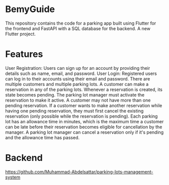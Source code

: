 # BemyGuide
This repository contains the code for a parking app built using Flutter for the frontend and FastAPI with a SQL database for the backend.
A new Flutter project.

# Features
User Registration: Users can sign up for an account by providing their details such as name, email, and password.
User Login: Registered users can log in to their accounts using their email and password.
There are multiple customers and multiple parking lots.
A customer can make a reservation in any of the parking lots.
Whenever a reservation is created, its state becomes pending.
The parking lot manager must activate the reservation to make it active.
A customer may not have more than one pending reservation. If a
customer wants to make another reservation while having one pending
reservation, they must first cancel the existing reservation (only possible
while the reservation is pending).
Each parking lot has an allowance time in minutes, which is the
maximum time a customer can be late before their reservation
becomes eligible for cancellation by the manager.
A parking lot manager can cancel a reservation only if it's pending and
the allowance time has passed.

# Backend
https://github.com/Muhammad-Abdelsattar/parking-lots-management-system
